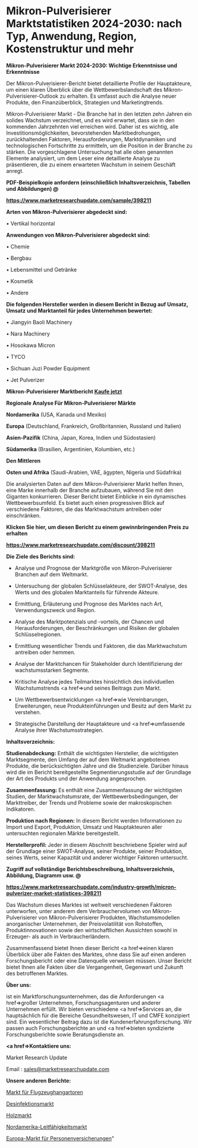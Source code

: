 # Mikron-Pulverisierer Marktstatistiken 2024-2030: nach Typ, Anwendung, Region, Kostenstruktur und mehr

<strong>Mikron-Pulverisierer Markt 2024-2030: Wichtige Erkenntnisse und Erkenntnisse</strong>

Der Mikron-Pulverisierer-Bericht bietet detaillierte Profile der Hauptakteure, um einen klaren Überblick über die Wettbewerbslandschaft des Mikron-Pulverisierer-Outlook zu erhalten. Es umfasst auch die Analyse neuer Produkte, den Finanzüberblick, Strategien und Marketingtrends.

Mikron-Pulverisierer Markt - Die Branche hat in den letzten zehn Jahren ein solides Wachstum verzeichnet, und es wird erwartet, dass sie in den kommenden Jahrzehnten viel erreichen wird. Daher ist es wichtig, alle Investitionsmöglichkeiten, bevorstehenden Marktbedrohungen, zurückhaltenden Faktoren, Herausforderungen, Marktdynamiken und technologischen Fortschritte zu ermitteln, um die Position in der Branche zu stärken. Die vorgeschlagene Untersuchung hat alle oben genannten Elemente analysiert, um dem Leser eine detaillierte Analyse zu präsentieren, die zu einem erwarteten Wachstum in seinem Geschäft anregt.



<strong><b>PDF-Beispielkopie anfordern (einschließlich Inhaltsverzeichnis, Tabellen und Abbildungen) @ </b></strong>

<strong><a href=https://www.marketresearchupdate.com/sample/398211>

<strong>https://www.marketresearchupdate.com/sample/398211</u></a></strong></strong>



<strong>Arten von Mikron-Pulverisierer abgedeckt sind:</strong>

• Vertikal horizontal



<strong>Anwendungen von Mikron-Pulverisierer abgedeckt sind:</strong>

• Chemie

• Bergbau

• Lebensmittel und Getränke

• Kosmetik

• Andere



<strong>Die folgenden Hersteller werden in diesem Bericht in Bezug auf Umsatz, Umsatz und Marktanteil für jedes Unternehmen bewertet:</strong>

• Jiangyin Baoli Machinery

• Nara Machinery

• Hosokawa Micron

• TYCO

• Sichuan Juzi Powder Equipment

• Jet Pulverizer



<strong>Mikron-Pulverisierer Marktbericht <a href=https://www.marketresearchupdate.com/buynow/398211>Kaufe jetzt</a></strong>



<strong>Regionale Analyse Für Mikron-Pulverisierer Märkte</strong>



<strong>Nordamerika</strong> (USA, Kanada und Mexiko)



<strong>Europa</strong> (Deutschland, Frankreich, Großbritannien, Russland und Italien)



<strong>Asien-Pazifik</strong> (China, Japan, Korea, Indien und Südostasien)



<strong>Südamerika</strong> (Brasilien, Argentinien, Kolumbien, etc.)



<strong>Den Mittleren</strong> 

<strong>Osten und Afrika</strong> (Saudi-Arabien, VAE, ägypten, Nigeria und Südafrika)

Die analysierten Daten auf dem Mikron-Pulverisierer Markt helfen Ihnen, eine Marke innerhalb der Branche aufzubauen, während Sie mit den Giganten konkurrieren. Dieser Bericht bietet Einblicke in ein dynamisches Wettbewerbsumfeld. Es bietet auch einen progressiven Blick auf verschiedene Faktoren, die das Marktwachstum antreiben oder einschränken.



<strong>Klicken Sie hier, um diesen Bericht zu einem gewinnbringenden Preis zu erhalten
</strong>

<strong><a href=https://www.marketresearchupdate.com/discount/398211>https://www.marketresearchupdate.com/discount/398211</b></u></strong></a>



<strong>Die Ziele des Berichts sind:</strong>

- Analyse und Prognose der Marktgröße von Mikron-Pulverisierer Branchen auf dem Weltmarkt.

- Untersuchung der globalen Schlüsselakteure, der SWOT-Analyse, des Werts und des globalen Marktanteils für führende Akteure.

- Ermittlung, Erläuterung und Prognose des Marktes nach Art, Verwendungszweck und Region.

- Analyse des Marktpotenzials und -vorteils, der Chancen und Herausforderungen, der Beschränkungen und Risiken der globalen Schlüsselregionen.

- Ermittlung wesentlicher Trends und Faktoren, die das Marktwachstum antreiben oder hemmen.

- Analyse der Marktchancen für Stakeholder durch Identifizierung der wachstumsstarken Segmente.

- Kritische Analyse jedes Teilmarktes hinsichtlich des individuellen Wachstumstrends <a href=>und</a> seines Beitrags zum Markt.

- Um Wettbewerbsentwicklungen <a href=>wie</a> Vereinbarungen, Erweiterungen, neue Produkteinführungen und Besitz auf dem Markt zu verstehen.

- Strategische Darstellung der Hauptakteure und <a href=>umfas</a>sende Analyse ihrer Wachstumsstrategien.



<strong>Inhaltsverzeichnis:</strong>



<strong>Studienabdeckung:</strong> Enthält die wichtigsten Hersteller, die wichtigsten Marktsegmente, den Umfang der auf dem Weltmarkt angebotenen Produkte, die berücksichtigten Jahre und die Studienziele. Darüber hinaus wird die im Bericht bereitgestellte Segmentierungsstudie auf der Grundlage der Art des Produkts und der Anwendung angesprochen.



<strong>Zusammenfassung:</strong> Es enthält eine Zusammenfassung der wichtigsten Studien, der Marktwachstumsrate, der Wettbewerbsbedingungen, der Markttreiber, der Trends und Probleme sowie der makroskopischen Indikatoren.



<strong>Produktion nach Regionen:</strong> In diesem Bericht werden Informationen zu Import und Export, Produktion, Umsatz und Hauptakteuren aller untersuchten regionalen Märkte bereitgestellt.



<strong>Herstellerprofil:</strong> Jeder in diesem Abschnitt beschriebene Spieler wird auf der Grundlage einer SWOT-Analyse, seiner Produkte, seiner Produktion, seines Werts, seiner Kapazität und anderer wichtiger Faktoren untersucht.



<strong><b>Zugriff auf vollständige Berichtsbeschreibung, Inhaltsverzeichnis, Abbildung, Diagramm usw. @ </b></strong>

<strong><a href=https://www.marketresearchupdate.com/industry-growth/micron-pulverizer-market-statistices-398211>https://www.marketresearchupdate.com/industry-growth/micron-pulverizer-market-statistices-398211</a></strong>

Das Wachstum dieses Marktes ist weltweit verschiedenen Faktoren unterworfen, unter anderem dem Verbrauchervolumen von Mikron-Pulverisierer von Mikron-Pulverisierer Produkten, Wachstumsmodellen anorganischer Unternehmen, der Preisvolatilität von Rohstoffen, Produktinnovationen sowie den wirtschaftlichen Aussichten sowohl in Erzeuger- als auch in Verbraucherländern.

Zusammenfassend bietet Ihnen dieser Bericht <a href=>einen</a> klaren Überblick über alle Fakten des Marktes, ohne dass Sie auf einen anderen Forschungsbericht oder eine Datenquelle verweisen müssen. Unser Bericht bietet Ihnen alle Fakten über die Vergangenheit, Gegenwart und Zukunft des betroffenen Marktes.



<strong>Über uns:</strong>

 ist ein Marktforschungsunternehmen, das die Anforderungen <a href=>großer</a> Unternehmen, Forschungsagenturen und anderer Unternehmen erfüllt. Wir bieten verschiedene <a href=>Services</a> an, die hauptsächlich für die Bereiche Gesundheitswesen, IT und CMFE konzipiert sind. Ein wesentlicher Beitrag dazu ist die Kundenerfahrungsforschung. Wir passen auch Forschungsberichte an und <a href=>bieten</a> syndizierte Forschungsberichte sowie Beratungsdienste an.



<strong><a href=>Kontaktiere uns:</a></strong>

Market Research Update

Email : sales@marketresearchupdate.com



<strong>Unsere anderen Berichte:</strong>

<a href=https://www.linkedin.com/pulse/aircraft-hangar-doors-market-2023-2029-in-depth-report>Markt für Flugzeughangartoren</a>

<a href=https://www.linkedin.com/pulse/disinfection-market-research-report-reveals-explosive>Desinfektionsmarkt</a>

<a href=https://www.linkedin.com/pulse/log-market-report-2023-top-company>Holzmarkt</a>

<a href=https://www.linkedin.com/pulse/north-america-conductivity-market-2023-brief>Nordamerika-Leitfähigkeitsmarkt</a>

<a href=https://www.linkedin.com/pulse/europe-personal-lines-insurance-market-2030-future>Europa-Markt für Personenversicherungen</a>"
